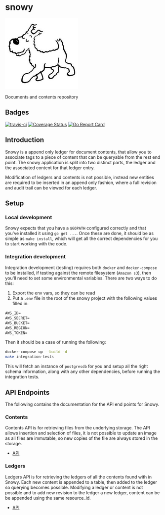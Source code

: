# snowy

![snowy](images/snowy.jpg)

Documents and contents repository

## Badges

[![travis-ci](https://travis-ci.org/trussle/snowy.svg?branch=master)](https://travis-ci.org/trussle/snowy)
[![Coverage Status](https://coveralls.io/repos/github/trussle/snowy/badge.svg?branch=master)](https://coveralls.io/github/trussle/snowy?branch=master)
[![Go Report Card](https://goreportcard.com/badge/github.com/trussle/snowy)](https://goreportcard.com/report/github.com/trussle/snowy)

## Introduction

Snowy is a append only ledger for document contents, that allow you to associate
tags to a piece of content that can be queryable from the rest end point. The
snowy application is split into two distinct parts, the ledger and the 
associated content for that ledger entry.

Modification of ledgers and contents is not possible, instead new entities are
required to be inserted in an append only fashion, where a full revision and
audit trail can be viewed for each ledger.

## Setup

### Local development

Snowy expects that you have a `$GOPATH` configured correctly and that you've
installed it using `go get ...`. Once these are done, it should be as simple as
`make install`, which will get all the correct dependencies for you to start 
working with the code.

### Integration development

Integration development (testing) requires both `docker` and `docker-compose` to
be installed, if testing against the remote filesystem (`Amazon s3`), then 
you'll need to set some environmental variables. There are two ways to do this:

  1. Export the env vars, so they can be read
  2. Put a `.env` file in the root of the snowy project with the following 
  values filled in:

```
AWS_ID=
AWS_SECRET=
AWS_BUCKET=
AWS_REGION=
AWS_TOKEN=
```

Then it should be a case of running the following:

```bash
docker-compose up --build -d
make integration-tests
```

This will fetch an instance of `postgresdb` for you and setup all the right 
schema information, along with any other dependencies, before running the 
integration tests.

## API Endpoints

The following contains the documentation for the API end points for Snowy.

### Contents

Contents API is for retrieving files from the underlying storage. The API allows
insertion and selection of files, it is not possible to update an image as all
files are immutable, so new copies of the file are always stored in the storage.

 - [API](pkg/contents/README.md)

### Ledgers

Ledgers API is for retrieving the ledgers of all the contents found with in
Snowy. Each new content is appended to a table, then added to the ledger so
querying becomes possible. Modifying a ledger or content is not possible and
to add new revision to the ledger a new ledger, content can be be appended
using the same resource_id.

 - [API](pkg/ledgers/README.md)
